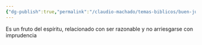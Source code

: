 ```yaml
---
{"dg-publish":true,"permalink":"/claudio-machado/temas-biblicos/buen-juicio/"}
---
```


Es un fruto del espíritu, relacionado con ser razonable y no arriesgarse con imprudencia 